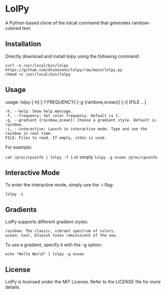 # LolPy

A Python-based clone of the lolcat command that generates rainbow-colored text.
## Installation

Directly download and install lolpy using the following command:

    curl -o /usr/local/bin/lolpy https://github.com/dniminenn/lolpy/raw/main/lolpy.py
    chmod +x /usr/local/bin/lolpy

## Usage

usage: lolpy [-h] [-f FREQUENCY] [-g {rainbow,ocean}] [-i] [FILE ...]

    -h, --help: Show help message.
    -f, --frequency: Set color frequency. Default is 1.
    -g, --gradient {rainbow,ocean}: Choose a gradient style. Default is rainbow.
    -i, --interactive: Launch in interactive mode. Type and see the rainbow in real time.
    FILE: Files to read. If empty, stdin is used.

For example:

```cat /proc/cpuinfo | lolpy -f 1```
or simply
```lolpy -g ocean /proc/cpuinfo```

## Interactive Mode

To enter the interactive mode, simply use the -i flag:

```lolpy -i```

## Gradients

LolPy supports different gradient styles:

    rainbow: The classic, vibrant spectrum of colors.
    ocean: Cool, blueish tones reminiscent of the sea.

To use a gradient, specify it with the -g option:

```echo "Hello World" | lolpy -g ocean```

## License

LolPy is licensed under the MIT License. Refer to the LICENSE file for more details.
